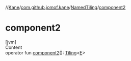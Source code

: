 //[Kane](../../index.md)/[com.github.jomof.kane](../index.md)/[NamedTiling](index.md)/[component2](component2.md)



# component2  
[jvm]  
Content  
operator fun [component2](component2.md)(): [Tiling](../-tiling/index.md)<[E](index.md)>  



